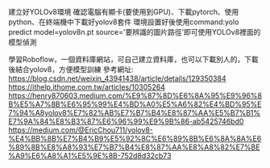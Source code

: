 建立好YOLOv8環境
確認電腦有顯卡(要使用到GPU)、下載pytorch、使用python、在終端機中下載好yolov8套件
環境設置好後使用command:yolo predict model=yolov8n.pt source='要辨識的圖片路徑'即可使用YOLOv8裡面的模型偵測


學習Roboflow，一個資料庫網站，可自己建立資料庫，也可以下載別人的，下載後結合yolov8，方便模型訓練
參考網址:
https://blog.csdn.net/weixin_43941438/article/details/129350384
https://ithelp.ithome.com.tw/articles/10305264
https://henry870603.medium.com/%E9%87%8D%E6%8A%95%E9%96%8B%E5%A7%8B%E6%95%99%E4%BD%A0%E5%A6%82%E4%BD%95%E7%94%A8yolov8%E7%82%AB%E7%B7%B4%E8%87%AA%E5%B7%B1%E7%9A%84%E8%B3%87%E6%96%99%E9%9B%86-ab5425746bd0
https://medium.com/@EricChou711/yolov8-%E4%BB%8B%E7%B4%B9%E5%92%8C%E6%89%8B%E6%8A%8A%E6%89%8B%E8%A8%93%E7%B7%B4%E8%87%AA%E8%A8%82%E7%BE%A9%E6%A8%A1%E5%9E%8B-752d8d32cb73
